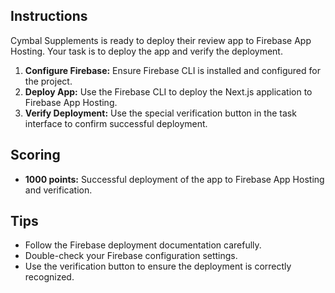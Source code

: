 ## Instructions

Cymbal Supplements is ready to deploy their review app to Firebase App Hosting. Your task is to deploy the app and verify the deployment.

1. **Configure Firebase:** Ensure Firebase CLI is installed and configured for the project.
2. **Deploy App:** Use the Firebase CLI to deploy the Next.js application to Firebase App Hosting.
3. **Verify Deployment:** Use the special verification button in the task interface to confirm successful deployment.

## Scoring

* **1000 points:** Successful deployment of the app to Firebase App Hosting and verification.

## Tips

* Follow the Firebase deployment documentation carefully.
* Double-check your Firebase configuration settings.
* Use the verification button to ensure the deployment is correctly recognized.
